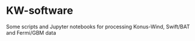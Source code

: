 # KW-software
Some scripts and Jupyter notebooks for processing Konus-Wind, Swift/BAT and Fermi/GBM data
